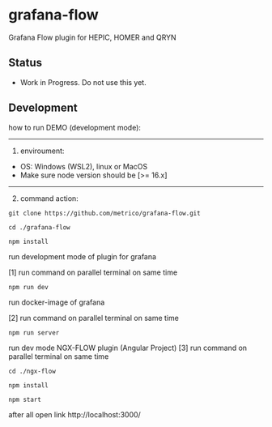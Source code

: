 # grafana-flow
Grafana Flow plugin for HEPIC, HOMER and QRYN

## Status

- Work in Progress. Do not use this yet.

## Development

how to run DEMO (development mode):

---
1) enviroument:
 - OS: Windows (WSL2), linux or MacOS
 - Make sure node version should be [>= 16.x]

---
2) command action:
```
git clone https://github.com/metrico/grafana-flow.git
```
```
cd ./grafana-flow
```

```
npm install
```

run development mode of plugin for grafana

[1] run command on parallel terminal on same time
```
npm run dev
```

run docker-image of grafana

[2] run command on parallel terminal on same time
```
npm run server
```
run dev mode NGX-FLOW plugin (Angular Project)
[3] run command on parallel terminal on same time

```
cd ./ngx-flow

npm install

npm start
```


after all open link http://localhost:3000/ 

